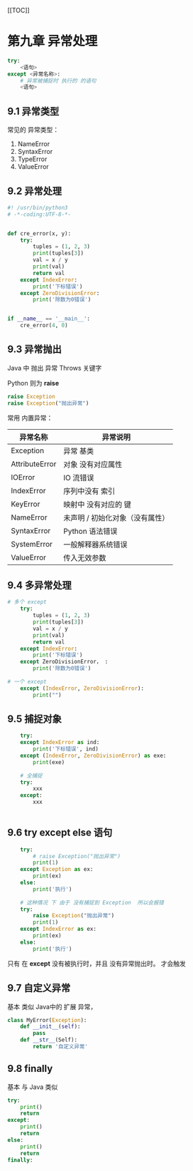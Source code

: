 [[TOC]]

# 第九章 异常处理

```python
try:
    <语句>
except <异常名称>:
    # 异常被捕捉时 执行的 的语句
    <语句>
```

## 9.1 异常类型

常见的 异常类型：

1. NameError
2. SyntaxError
3. TypeError
4. ValueError

## 9.2 异常处理

```python
#! /usr/bin/python3
# -*-coding:UTF-8-*-


def cre_error(x, y):
    try:
        tuples = (1, 2, 3)
        print(tuples[3])
        val = x / y
        print(val)
        return val
    except IndexError:
        print('下标错误')
    except ZeroDivisionError:
        print('除数为0错误')


if __name__ == '__main__':
    cre_error(4, 0)

```

## 9.3 异常抛出

Java 中 抛出 异常 Throws 关键字

Python 则为 **raise** 

```python 
raise Exception
raise Exception("抛出异常")
```

常用 内置异常：

| 异常名称       | 异常说明                        |
| -------------- | ------------------------------- |
| Exception      | 异常 基类                       |
| AttributeError | 对象 没有对应属性               |
| IOError        | IO 流错误                       |
| IndexError     | 序列中没有 索引                 |
| KeyError       | 映射中 没有对应的 键            |
| NameError      | 未声明 / 初始化对象（没有属性） |
| SyntaxError    | Python 语法错误                 |
| SystemError    | 一般解释器系统错误              |
| ValueError     | 传入无效参数                    |



## 9.4 多异常处理

```python
# 多个 except
    try:
        tuples = (1, 2, 3)
        print(tuples[3])
        val = x / y
        print(val)
        return val
    except IndexError:
        print('下标错误')
    except ZeroDivisionError， :
        print('除数为0错误')
        
# 一个 except
    except (IndexError, ZeroDivisionError):
        print("")
```

## 9.5 捕捉对象

```python
    try:
    except IndexError as ind:
        print('下标错误', ind)
    except (IndexError, ZeroDivisionError) as exe:
        print(exe)
        
    # 全捕捉
    try:
        xxx
    except:
    	xxx
        
```

## 9.6 try except else 语句

```python
    try:
        # raise Exception("抛出异常")
        print(1)
    except Exception as ex:
        print(ex)
    else:
        print('执行')
       
    # 这种情况 下 由于 没有捕捉到 Exception  所以会报错
    try:
        raise Exception("抛出异常")
        print(1)
    except IndexError as ex:
        print(ex)
    else:
        print('执行')
```

只有 在 **except**   没有被执行时，并且 没有异常抛出时。 才会触发

## 9.7 自定义异常

基本 类似 Java中的 扩展 异常，

```python 
class MyError(Exception):
    def __init__(self):
        pass
    def __str__(Self):
        return '自定义异常'
```

## 9.8 finally 

基本 与 Java 类似 

```python
try:
    print()
    return
except:
    print()
    return
else:
    print()
    return
finally:
   
```



